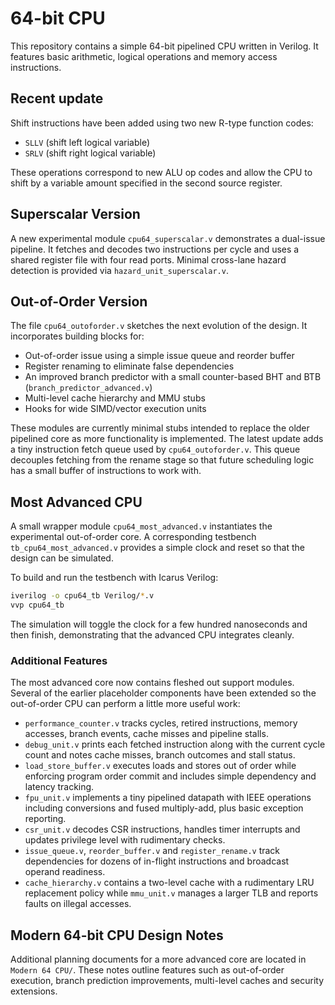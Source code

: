 # 64-bit CPU

This repository contains a simple 64-bit pipelined CPU written in Verilog. It
features basic arithmetic, logical operations and memory access instructions.

## Recent update

Shift instructions have been added using two new R-type function codes:

- `SLLV` (shift left logical variable)
- `SRLV` (shift right logical variable)

These operations correspond to new ALU op codes and allow the CPU to shift by a
variable amount specified in the second source register.

## Superscalar Version

A new experimental module `cpu64_superscalar.v` demonstrates a dual-issue pipeline. It fetches and decodes two instructions per cycle and uses a shared register file with four read ports. Minimal cross-lane hazard detection is provided via `hazard_unit_superscalar.v`.

## Out-of-Order Version

The file `cpu64_outoforder.v` sketches the next evolution of the design. It
incorporates building blocks for:

- Out-of-order issue using a simple issue queue and reorder buffer
- Register renaming to eliminate false dependencies
- An improved branch predictor with a small counter-based BHT and BTB
  (`branch_predictor_advanced.v`)
- Multi-level cache hierarchy and MMU stubs
- Hooks for wide SIMD/vector execution units

These modules are currently minimal stubs intended to replace the older
pipelined core as more functionality is implemented.
The latest update adds a tiny instruction fetch queue used by
`cpu64_outoforder.v`.  This queue decouples fetching from the rename stage
so that future scheduling logic has a small buffer of instructions to
work with.

## Most Advanced CPU

A small wrapper module `cpu64_most_advanced.v` instantiates the experimental
out-of-order core. A corresponding testbench `tb_cpu64_most_advanced.v`
provides a simple clock and reset so that the design can be simulated.

To build and run the testbench with Icarus Verilog:

```sh
iverilog -o cpu64_tb Verilog/*.v
vvp cpu64_tb
```

The simulation will toggle the clock for a few hundred nanoseconds and
then finish, demonstrating that the advanced CPU integrates cleanly.

### Additional Features

The most advanced core now contains fleshed out support modules.
Several of the earlier placeholder components have been extended so the
out-of-order CPU can perform a little more useful work:

- `performance_counter.v` tracks cycles, retired instructions, memory
  accesses, branch events, cache misses and pipeline stalls.
- `debug_unit.v` prints each fetched instruction along with the current
  cycle count and notes cache misses, branch outcomes and stall status.
- `load_store_buffer.v` executes loads and stores out of order while
  enforcing program order commit and includes simple dependency and
  latency tracking.
- `fpu_unit.v` implements a tiny pipelined datapath with IEEE operations
  including conversions and fused multiply-add, plus basic exception
  reporting.
- `csr_unit.v` decodes CSR instructions, handles timer interrupts and
  updates privilege level with rudimentary checks.
- `issue_queue.v`, `reorder_buffer.v` and `register_rename.v` track
  dependencies for dozens of in-flight instructions and broadcast operand
  readiness.
- `cache_hierarchy.v` contains a two-level cache with a rudimentary LRU
  replacement policy while `mmu_unit.v` manages a larger TLB and reports
  faults on illegal accesses.

## Modern 64-bit CPU Design Notes

Additional planning documents for a more advanced core are located in `Modern 64 CPU/`. These notes outline features such as out-of-order execution, branch prediction improvements, multi-level caches and security extensions.
